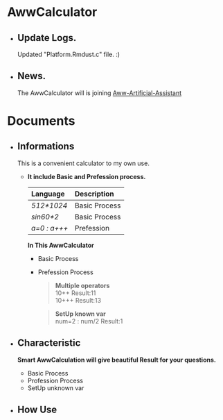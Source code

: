 # AwwCalculator  
+ ## Update Logs.  
  Updated "Platform.Rmdust.c" file.
  :)

+ ## News.  
  The AwwCalculator will is joining [Aww-Artificial-Assistant](https://github.com/bre97-web/Aww-Artificial-Assistant)  

# Documents  
+ ## Informations
  This is a convenient calculator to my own use.  
  * **It include Basic and Prefession process.**  
  
    | Language     | Description             |
    | :---         | :---                    |
    |_512*1024_    | Basic Process           |  
    |_sin60*2_     | Basic Process           |  
    |_a=0 : a+++_  | Prefession              |  
    
    **In This AwwCalculator**  
    * Basic Process  
      >  
    * Prefession Process
      > **Multiple operators**  
        10++  Result:11  
        10+++  Result:13  
        
      > **SetUp known var**  
        num=2 : num/2 Result:1  
        
        
  
+ ## Characteristic
  **Smart AwwCalculation will give beautiful Result for your questions.**  
   - Basic Process  
   - Profession Process  
   - SetUp unknown var  
  
+ ## How Use
  
